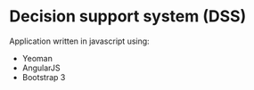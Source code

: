 Decision support system (DSS)
==============
Application written in javascript using:
* Yeoman
* AngularJS
* Bootstrap 3